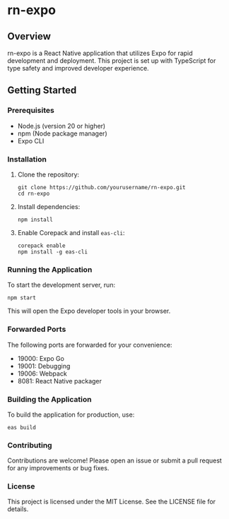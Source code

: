 # rn-expo

## Overview
rn-expo is a React Native application that utilizes Expo for rapid development and deployment. This project is set up with TypeScript for type safety and improved developer experience.

## Getting Started

### Prerequisites
- Node.js (version 20 or higher)
- npm (Node package manager)
- Expo CLI

### Installation
1. Clone the repository:
   ```
   git clone https://github.com/yourusername/rn-expo.git
   cd rn-expo
   ```

2. Install dependencies:
   ```
   npm install
   ```

3. Enable Corepack and install `eas-cli`:
   ```
   corepack enable
   npm install -g eas-cli
   ```

### Running the Application
To start the development server, run:
```
npm start
```
This will open the Expo developer tools in your browser.

### Forwarded Ports
The following ports are forwarded for your convenience:
- 19000: Expo Go
- 19001: Debugging
- 19006: Webpack
- 8081: React Native packager

### Building the Application
To build the application for production, use:
```
eas build
```

### Contributing
Contributions are welcome! Please open an issue or submit a pull request for any improvements or bug fixes.

### License
This project is licensed under the MIT License. See the LICENSE file for details.
